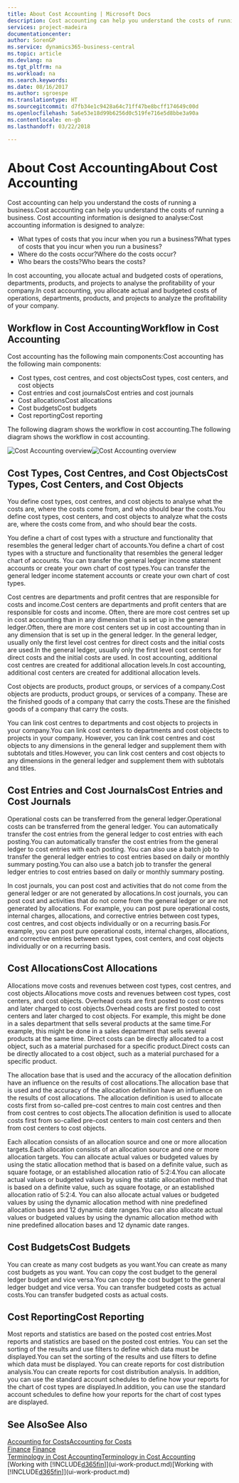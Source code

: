 ```yaml
---
title: About Cost Accounting | Microsoft Docs
description: Cost accounting can help you understand the costs of running a business.
services: project-madeira
documentationcenter: 
author: SorenGP
ms.service: dynamics365-business-central
ms.topic: article
ms.devlang: na
ms.tgt_pltfrm: na
ms.workload: na
ms.search.keywords: 
ms.date: 08/16/2017
ms.author: sgroespe
ms.translationtype: HT
ms.sourcegitcommit: d7fb34e1c9428a64c71ff47be8bcff174649c00d
ms.openlocfilehash: 5a6e53e18d99b6256d0c519fe716e5d8bbe3a90a
ms.contentlocale: en-gb
ms.lasthandoff: 03/22/2018

---
```

# <a name="about-cost-accounting"></a><span data-ttu-id="b16f5-103">About Cost Accounting</span><span class="sxs-lookup"><span data-stu-id="b16f5-103">About Cost Accounting</span></span>
<span data-ttu-id="b16f5-104">Cost accounting can help you understand the costs of running a business.</span><span class="sxs-lookup"><span data-stu-id="b16f5-104">Cost accounting can help you understand the costs of running a business.</span></span> <span data-ttu-id="b16f5-105">Cost accounting information is designed to analyse:</span><span class="sxs-lookup"><span data-stu-id="b16f5-105">Cost accounting information is designed to analyze:</span></span>  

-   <span data-ttu-id="b16f5-106">What types of costs that you incur when you run a business?</span><span class="sxs-lookup"><span data-stu-id="b16f5-106">What types of costs that you incur when you run a business?</span></span>  
-   <span data-ttu-id="b16f5-107">Where do the costs occur?</span><span class="sxs-lookup"><span data-stu-id="b16f5-107">Where do the costs occur?</span></span>  
-   <span data-ttu-id="b16f5-108">Who bears the costs?</span><span class="sxs-lookup"><span data-stu-id="b16f5-108">Who bears the costs?</span></span>  

<span data-ttu-id="b16f5-109">In cost accounting, you allocate actual and budgeted costs of operations, departments, products, and projects to analyse the profitability of your company.</span><span class="sxs-lookup"><span data-stu-id="b16f5-109">In cost accounting, you allocate actual and budgeted costs of operations, departments, products, and projects to analyze the profitability of your company.</span></span>  

## <a name="workflow-in-cost-accounting"></a><span data-ttu-id="b16f5-110">Workflow in Cost Accounting</span><span class="sxs-lookup"><span data-stu-id="b16f5-110">Workflow in Cost Accounting</span></span>  
<span data-ttu-id="b16f5-111">Cost accounting has the following main components:</span><span class="sxs-lookup"><span data-stu-id="b16f5-111">Cost accounting has the following main components:</span></span>  

-   <span data-ttu-id="b16f5-112">Cost types, cost centres, and cost objects</span><span class="sxs-lookup"><span data-stu-id="b16f5-112">Cost types, cost centers, and cost objects</span></span>  
-   <span data-ttu-id="b16f5-113">Cost entries and cost journals</span><span class="sxs-lookup"><span data-stu-id="b16f5-113">Cost entries and cost journals</span></span>  
-   <span data-ttu-id="b16f5-114">Cost allocations</span><span class="sxs-lookup"><span data-stu-id="b16f5-114">Cost allocations</span></span>  
-   <span data-ttu-id="b16f5-115">Cost budgets</span><span class="sxs-lookup"><span data-stu-id="b16f5-115">Cost budgets</span></span>
-   <span data-ttu-id="b16f5-116">Cost reporting</span><span class="sxs-lookup"><span data-stu-id="b16f5-116">Cost reporting</span></span>  

<span data-ttu-id="b16f5-117">The following diagram shows the workflow in cost accounting.</span><span class="sxs-lookup"><span data-stu-id="b16f5-117">The following diagram shows the workflow in cost accounting.</span></span>  

<span data-ttu-id="b16f5-118">![Cost Accounting overview](media/costaccountingoverview.png "CostAccountingOverview")</span><span class="sxs-lookup"><span data-stu-id="b16f5-118">![Cost Accounting overview](media/costaccountingoverview.png "CostAccountingOverview")</span></span>  

## <a name="cost-types-cost-centers-and-cost-objects"></a><span data-ttu-id="b16f5-119">Cost Types, Cost Centres, and Cost Objects</span><span class="sxs-lookup"><span data-stu-id="b16f5-119">Cost Types, Cost Centers, and Cost Objects</span></span>  
<span data-ttu-id="b16f5-120">You define cost types, cost centres, and cost objects to analyse what the costs are, where the costs come from, and who should bear the costs.</span><span class="sxs-lookup"><span data-stu-id="b16f5-120">You define cost types, cost centers, and cost objects to analyze what the costs are, where the costs come from, and who should bear the costs.</span></span>  

<span data-ttu-id="b16f5-121">You define a chart of cost types with a structure and functionality that resembles the general ledger chart of accounts.</span><span class="sxs-lookup"><span data-stu-id="b16f5-121">You define a chart of cost types with a structure and functionality that resembles the general ledger chart of accounts.</span></span> <span data-ttu-id="b16f5-122">You can transfer the general ledger income statement accounts or create your own chart of cost types.</span><span class="sxs-lookup"><span data-stu-id="b16f5-122">You can transfer the general ledger income statement accounts or create your own chart of cost types.</span></span>  

<span data-ttu-id="b16f5-123">Cost centres are departments and profit centres that are responsible for costs and income.</span><span class="sxs-lookup"><span data-stu-id="b16f5-123">Cost centers are departments and profit centers that are responsible for costs and income.</span></span> <span data-ttu-id="b16f5-124">Often, there are more cost centres set up in cost accounting than in any dimension that is set up in the general ledger.</span><span class="sxs-lookup"><span data-stu-id="b16f5-124">Often, there are more cost centers set up in cost accounting than in any dimension that is set up in the general ledger.</span></span> <span data-ttu-id="b16f5-125">In the general ledger, usually only the first level cost centres for direct costs and the initial costs are used.</span><span class="sxs-lookup"><span data-stu-id="b16f5-125">In the general ledger, usually only the first level cost centers for direct costs and the initial costs are used.</span></span> <span data-ttu-id="b16f5-126">In cost accounting, additional cost centres are created for additional allocation levels.</span><span class="sxs-lookup"><span data-stu-id="b16f5-126">In cost accounting, additional cost centers are created for additional allocation levels.</span></span>  

<span data-ttu-id="b16f5-127">Cost objects are products, product groups, or services of a company.</span><span class="sxs-lookup"><span data-stu-id="b16f5-127">Cost objects are products, product groups, or services of a company.</span></span> <span data-ttu-id="b16f5-128">These are the finished goods of a company that carry the costs.</span><span class="sxs-lookup"><span data-stu-id="b16f5-128">These are the finished goods of a company that carry the costs.</span></span>  

<span data-ttu-id="b16f5-129">You can link cost centres to departments and cost objects to projects in your company.</span><span class="sxs-lookup"><span data-stu-id="b16f5-129">You can link cost centers to departments and cost objects to projects in your company.</span></span> <span data-ttu-id="b16f5-130">However, you can link cost centres and cost objects to any dimensions in the general ledger and supplement them with subtotals and titles.</span><span class="sxs-lookup"><span data-stu-id="b16f5-130">However, you can link cost centers and cost objects to any dimensions in the general ledger and supplement them with subtotals and titles.</span></span>  

## <a name="cost-entries-and-cost-journals"></a><span data-ttu-id="b16f5-131">Cost Entries and Cost Journals</span><span class="sxs-lookup"><span data-stu-id="b16f5-131">Cost Entries and Cost Journals</span></span>  
<span data-ttu-id="b16f5-132">Operational costs can be transferred from the general ledger.</span><span class="sxs-lookup"><span data-stu-id="b16f5-132">Operational costs can be transferred from the general ledger.</span></span> <span data-ttu-id="b16f5-133">You can automatically transfer the cost entries from the general ledger to cost entries with each posting.</span><span class="sxs-lookup"><span data-stu-id="b16f5-133">You can automatically transfer the cost entries from the general ledger to cost entries with each posting.</span></span> <span data-ttu-id="b16f5-134">You can also use a batch job to transfer the general ledger entries to cost entries based on daily or monthly summary posting.</span><span class="sxs-lookup"><span data-stu-id="b16f5-134">You can also use a batch job to transfer the general ledger entries to cost entries based on daily or monthly summary posting.</span></span>  

<span data-ttu-id="b16f5-135">In cost journals, you can post cost and activities that do not come from the general ledger or are not generated by allocations.</span><span class="sxs-lookup"><span data-stu-id="b16f5-135">In cost journals, you can post cost and activities that do not come from the general ledger or are not generated by allocations.</span></span> <span data-ttu-id="b16f5-136">For example, you can post pure operational costs, internal charges, allocations, and corrective entries between cost types, cost centres, and cost objects individually or on a recurring basis.</span><span class="sxs-lookup"><span data-stu-id="b16f5-136">For example, you can post pure operational costs, internal charges, allocations, and corrective entries between cost types, cost centers, and cost objects individually or on a recurring basis.</span></span>  

## <a name="cost-allocations"></a><span data-ttu-id="b16f5-137">Cost Allocations</span><span class="sxs-lookup"><span data-stu-id="b16f5-137">Cost Allocations</span></span>  
<span data-ttu-id="b16f5-138">Allocations move costs and revenues between cost types, cost centres, and cost objects.</span><span class="sxs-lookup"><span data-stu-id="b16f5-138">Allocations move costs and revenues between cost types, cost centers, and cost objects.</span></span> <span data-ttu-id="b16f5-139">Overhead costs are first posted to cost centres and later charged to cost objects.</span><span class="sxs-lookup"><span data-stu-id="b16f5-139">Overhead costs are first posted to cost centers and later charged to cost objects.</span></span> <span data-ttu-id="b16f5-140">For example, this might be done in a sales department that sells several products at the same time.</span><span class="sxs-lookup"><span data-stu-id="b16f5-140">For example, this might be done in a sales department that sells several products at the same time.</span></span> <span data-ttu-id="b16f5-141">Direct costs can be directly allocated to a cost object, such as a material purchased for a specific product.</span><span class="sxs-lookup"><span data-stu-id="b16f5-141">Direct costs can be directly allocated to a cost object, such as a material purchased for a specific product.</span></span>  

<span data-ttu-id="b16f5-142">The allocation base that is used and the accuracy of the allocation definition have an influence on the results of cost allocations.</span><span class="sxs-lookup"><span data-stu-id="b16f5-142">The allocation base that is used and the accuracy of the allocation definition have an influence on the results of cost allocations.</span></span> <span data-ttu-id="b16f5-143">The allocation definition is used to allocate costs first from so-called pre-cost centres to main cost centres and then from cost centres to cost objects.</span><span class="sxs-lookup"><span data-stu-id="b16f5-143">The allocation definition is used to allocate costs first from so-called pre-cost centers to main cost centers and then from cost centers to cost objects.</span></span>  

<span data-ttu-id="b16f5-144">Each allocation consists of an allocation source and one or more allocation targets.</span><span class="sxs-lookup"><span data-stu-id="b16f5-144">Each allocation consists of an allocation source and one or more allocation targets.</span></span> <span data-ttu-id="b16f5-145">You can allocate actual values or budgeted values by using the static allocation method that is based on a definite value, such as square footage, or an established allocation ratio of 5:2:4.</span><span class="sxs-lookup"><span data-stu-id="b16f5-145">You can allocate actual values or budgeted values by using the static allocation method that is based on a definite value, such as square footage, or an established allocation ratio of 5:2:4.</span></span> <span data-ttu-id="b16f5-146">You can also allocate actual values or budgeted values by using the dynamic allocation method with nine predefined allocation bases and 12 dynamic date ranges.</span><span class="sxs-lookup"><span data-stu-id="b16f5-146">You can also allocate actual values or budgeted values by using the dynamic allocation method with nine predefined allocation bases and 12 dynamic date ranges.</span></span>  

## <a name="cost-budgets"></a><span data-ttu-id="b16f5-147">Cost Budgets</span><span class="sxs-lookup"><span data-stu-id="b16f5-147">Cost Budgets</span></span>  
<span data-ttu-id="b16f5-148">You can create as many cost budgets as you want.</span><span class="sxs-lookup"><span data-stu-id="b16f5-148">You can create as many cost budgets as you want.</span></span> <span data-ttu-id="b16f5-149">You can copy the cost budget to the general ledger budget and vice versa.</span><span class="sxs-lookup"><span data-stu-id="b16f5-149">You can copy the cost budget to the general ledger budget and vice versa.</span></span> <span data-ttu-id="b16f5-150">You can transfer budgeted costs as actual costs.</span><span class="sxs-lookup"><span data-stu-id="b16f5-150">You can transfer budgeted costs as actual costs.</span></span>  

## <a name="cost-reporting"></a><span data-ttu-id="b16f5-151">Cost Reporting</span><span class="sxs-lookup"><span data-stu-id="b16f5-151">Cost Reporting</span></span>  
<span data-ttu-id="b16f5-152">Most reports and statistics are based on the posted cost entries.</span><span class="sxs-lookup"><span data-stu-id="b16f5-152">Most reports and statistics are based on the posted cost entries.</span></span> <span data-ttu-id="b16f5-153">You can set the sorting of the results and use filters to define which data must be displayed.</span><span class="sxs-lookup"><span data-stu-id="b16f5-153">You can set the sorting of the results and use filters to define which data must be displayed.</span></span> <span data-ttu-id="b16f5-154">You can create reports for cost distribution analysis.</span><span class="sxs-lookup"><span data-stu-id="b16f5-154">You can create reports for cost distribution analysis.</span></span> <span data-ttu-id="b16f5-155">In addition, you can use the standard account schedules to define how your reports for the chart of cost types are displayed.</span><span class="sxs-lookup"><span data-stu-id="b16f5-155">In addition, you can use the standard account schedules to define how your reports for the chart of cost types are displayed.</span></span>  

## <a name="see-also"></a><span data-ttu-id="b16f5-156">See Also</span><span class="sxs-lookup"><span data-stu-id="b16f5-156">See Also</span></span>  
 [<span data-ttu-id="b16f5-157">Accounting for Costs</span><span class="sxs-lookup"><span data-stu-id="b16f5-157">Accounting for Costs</span></span>](finance-manage-cost-accounting.md)  
 <span data-ttu-id="b16f5-158">[Finance](finance.md) </span><span class="sxs-lookup"><span data-stu-id="b16f5-158">[Finance](finance.md) </span></span>  
 [<span data-ttu-id="b16f5-159">Terminology in Cost Accounting</span><span class="sxs-lookup"><span data-stu-id="b16f5-159">Terminology in Cost Accounting</span></span>](finance-terminology-in-cost-accounting.md)  
 <span data-ttu-id="b16f5-160">[Working with [!INCLUDE[d365fin](includes/d365fin_md.md)]](ui-work-product.md)</span><span class="sxs-lookup"><span data-stu-id="b16f5-160">[Working with [!INCLUDE[d365fin](includes/d365fin_md.md)]](ui-work-product.md)</span></span>

